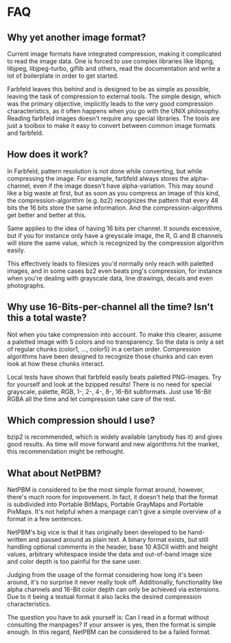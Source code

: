FAQ
===

Why yet another image format?
-----------------------------
Current image formats have integrated compression, making it complicated to
read the image data. One is forced to use complex libraries like libpng,
libjpeg, libjpeg-turbo, giflib and others, read the documentation and write a
lot of boilerplate in order to get started.

Farbfeld leaves this behind and is designed to be as simple as possible,
leaving the task of compression to external tools. The simple design, which was
the primary objective, implicitly leads to the very good compression
characteristics, as it often happens when you go with the UNIX philosophy.
Reading farbfeld images doesn't require any special libraries. The tools are
just a toolbox to make it easy to convert between common image formats and
farbfeld.

How does it work?
-----------------
In Farbfeld, pattern resolution is not done while converting, but while
compressing the image. For example, farbfeld always stores the alpha-channel,
even if the image doesn't have alpha-variation. This may sound like a big waste
at first, but as soon as you compress an image of this kind, the
compression-algorithm (e.g. bz2) recognizes the pattern that every 48 bits the
16 bits store the same information. And the compression-algorithms get better
and better at this.

Same applies to the idea of having 16 bits per channel. It sounds excessive,
but if you for instance only have a greyscale image, the R, G and B channels
will store the same value, which is recognized by the compression algorithm
easily.

This effectively leads to filesizes you'd normally only reach with paletted
images, and in some cases bz2 even beats png's compression, for instance when
you're dealing with grayscale data, line drawings, decals and even photographs.

Why use 16-Bits-per-channel all the time? Isn't this a total waste?
-------------------------------------------------------------------
Not when you take compression into account. To make this clearer, assume a
paletted image with 5 colors and no transparency. So the data is only a set of
regular chunks (color1, ..., color5) in a certain order. Compression algorithms
have been designed to recognize those chunks and can even look at how these
chunks interact.

Local tests have shown that farbfeld easily beats paletted PNG-images. Try for
yourself and look at the bzipped results! There is no need for special
grayscale, palette, RGB, 1-, 2-, 4-, 8-, 16-Bit subformats. Just use 16-Bit
RGBA all the time and let compression take care of the rest.

Which compression should I use?
-------------------------------
bzip2 is recommended, which is widely available (anybody has it) and gives good
results. As time will move forward and new algorithms hit the market, this
recommendation might be rethought.

What about NetPBM?
------------------
NetPBM is considered to be the most simple format around, however, there's much
room for improvement. In fact, it doesn't help that the format is subdivided
into Portable BitMaps, Portable GrayMaps and Portable PixMaps. It's not helpful
when a manpage can't give a simple overview of a format in a few sentences.

NetPBM's big vice is that it has originally been developed to be hand-written
and passed around as plain text. A binary format exists, but still handling
optional comments in the header, base 10 ASCII width and height values,
arbitrary whitespace inside the data and out-of-band image size and color depth
is too painful for the sane user.

Judging from the usage of the format considering how long it's been around,
it's no surprise it never really took off. Additionally, functionality like
alpha channels and 16-Bit color depth can only be achieved via extensions. Due
to it being a textual format it also lacks the desired compression
characteristics.

The question you have to ask yourself is: Can I read in a format without
consulting the manpages? If your answer is yes, then the format is simple
enough. In this regard, NetPBM can be considered to be a failed format.
